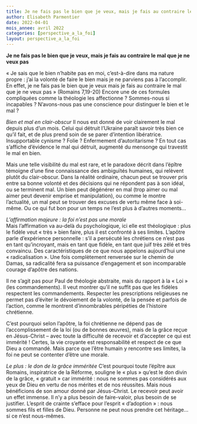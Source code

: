 ```yaml
---
title: Je ne fais pas le bien que je veux, mais je fais au contraire le mal que je ne veux pas
author: Elisabeth Parmentier
date: 2022-04-01
mois_annee: avril 2022
categories: [perspective_a_la_foi]
layout: perspective_a_la_foi
---
```


**Je ne fais pas le bien que je veux, mais je fais au contraire le mal que je ne veux pas**

« Je sais que le bien n’habite pas en moi, c’est-à-dire dans ma nature propre : j’ai la volonté de faire le bien mais je ne parviens pas à l’accomplir. 
En effet, je ne fais pas le bien que je veux mais je fais au contraire le mal que je ne veux pas » (Romains 7,19-20) Encore une de ces formules compliquées comme
la théologie les affectionne ? Sommes-nous si incapables ? N’avons-nous pas une conscience pour distinguer le bien et le mal ?

*Bien et mal en clair-obscur*
Il nous est donné de voir clairement le mal depuis plus d’un mois. Celui qui détruit l’Ukraine paraît savoir très bien ce qu’il fait, et de plus prend soin de se
parer d’intention libératrice. Insupportable cynisme ? Folie ? Enfermement d’autoritarisme ? En tout cas s’affiche d’évidence le mal qui détruit, augmenté du
mensonge qui travestit le mal en bien.

Mais une telle visibilité du mal est rare, et le paradoxe décrit dans l’épître témoigne d’une fine connaissance des ambiguïtés humaines, qui relèvent plutôt
du clair-obscur. Dans la réalité ordinaire, chacun peut se trouver pris entre sa bonne volonté et des décisions qui ne répondent pas à son idéal, ou se terminent mal. 
Un bien peut dégénérer en mal (trop aimer ou mal aimer peut devenir emprise et manipulation), ou comme le montre l’actualité, un mal peut se trouver des excuses 
de vertu même face à soi-même. Ou ce qui fut bon pour un temps ne l’est plus à d’autres moments…

*L’affirmation majeure : la foi n’est pas une morale*  
Mais l’affirmation va au-delà du psychologique, ici elle est théologique : plus le fidèle veut « très » bien faire, plus il est confronté à ses limites. 
L’apôtre parle d’expérience personnelle : s’il a persécuté les chrétiens ce n’est pas en tant qu’incroyant, mais en tant que fidèle, en tant que juif très zélé
et très convaincu. Des caractéristiques de ce que nous appelons aujourd’hui une « radicalisation ». Une fois complètement renversée sur le chemin de Damas,
sa radicalité fera sa puissance d’engagement et son incomparable courage d’apôtre des nations.

Il ne s’agit pas pour Paul de théologie abstraite, mais du rapport à la « Loi » (les commandements). Il veut montrer qu’il ne suffit pas que les fidèles 
respectent les commandements. Respecter les prescriptions religieuses ne permet pas d’éviter le dévoiement de la volonté, de la pensée et parfois de l’action,
comme le montrent d’innombrables péripéties de l’histoire chrétienne. 

C’est pourquoi selon l’apôtre, la foi chrétienne ne dépend pas de l’accomplissement de la loi (ou de bonnes œuvres), mais de la grâce reçue en Jésus-Christ
– avec toute la difficulté de recevoir et d’accepter ce qui est immérité ! Certes, la vie croyante est responsabilité et respect de ce que Dieu a commandé. 
Mais parce que l’être humain y rencontre ses limites, la foi ne peut se contenter d’être une morale.

*Le plus : le don de la grâce imméritée*
C’est pourquoi toute l’épître aux Romains, inspiratrice de la Réforme, souligne le « plus » qu’est le don divin de la grâce, « gratuit » car immérité :
nous ne sommes pas considérés aux yeux de Dieu en vertu de nos mérites et de nos réussites. Mais nous bénéficions de son amour donné par Jésus-Christ. 
Le recevoir peut avoir un effet immense. Il n’y a plus besoin de faire-valoir, plus besoin de se justifier. L’esprit de crainte s’efface pour l’esprit 
« d’adoption » : nous sommes fils et filles de Dieu. Personne ne peut nous prendre cet héritage… si ce n’est nous-mêmes.
